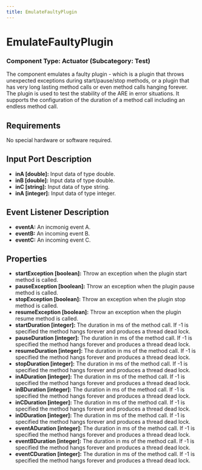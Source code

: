 ```yaml
---
title: EmulateFaultyPlugin
---
```


# EmulateFaultyPlugin

### Component Type: Actuator (Subcategory: Test)

The component emulates a faulty plugin - which is a plugin that throws unexpected exceptions during start/pause/stop methods, or a plugin that has very long lasting method calls or even method calls hanging forever. The plugin is used to test the stability of the ARE in error situations. It supports the configuration of the duration of a method call including an endless method call.

## Requirements

No special hardware or software required.

## Input Port Description

- **inA \[double\]:** Input data of type double.
- **inB \[double\]:** Input data of type double.
- **inC \[string\]:** Input data of type string.
- **inA \[integer\]:** Input data of type integer.

## Event Listener Description

- **eventA:** An incmonig event A.
- **eventB:** An incoming event B.
- **eventC:** An incoming event C.

## Properties

- **startException \[boolean\]:** Throw an exception when the plugin start method is called.
- **pauseException \[boolean\]:** Throw an exception when the plugin pause method is called.
- **stopException \[boolean\]:** Throw an exception when the plugin stop method is called.
- **resumeException \[boolean\]:** Throw an exception when the plugin resume method is called.
- **startDuration \[integer\]:** The duration in ms of the method call. If -1 is specified the method hangs forever and produces a thread dead lock.
- **pauseDuration \[integer\]:** The duration in ms of the method call. If -1 is specified the method hangs forever and produces a thread dead lock.
- **resumeDuration \[integer\]:** The duration in ms of the method call. If -1 is specified the method hangs forever and produces a thread dead lock.
- **stopDuration \[integer\]:** The duration in ms of the method call. If -1 is specified the method hangs forever and produces a thread dead lock.
- **inADuration \[integer\]:** The duration in ms of the method call. If -1 is specified the method hangs forever and produces a thread dead lock.
- **inBDuration \[integer\]:** The duration in ms of the method call. If -1 is specified the method hangs forever and produces a thread dead lock.
- **inCDuration \[integer\]:** The duration in ms of the method call. If -1 is specified the method hangs forever and produces a thread dead lock.
- **inDDuration \[integer\]:** The duration in ms of the method call. If -1 is specified the method hangs forever and produces a thread dead lock.
- **eventADuration \[integer\]:** The duration in ms of the method call. If -1 is specified the method hangs forever and produces a thread dead lock.
- **eventBDuration \[integer\]:** The duration in ms of the method call. If -1 is specified the method hangs forever and produces a thread dead lock.
- **eventCDuration \[integer\]:** The duration in ms of the method call. If -1 is specified the method hangs forever and produces a thread dead lock.
